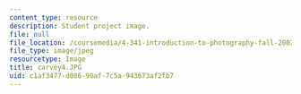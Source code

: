 ```yaml
---
content_type: resource
description: Student project image.
file: null
file_location: /coursemedia/4-341-introduction-to-photography-fall-2002/c1af3477d08690af7c5a943673af2fb7_carvey4.JPG
file_type: image/jpeg
resourcetype: Image
title: carvey4.JPG
uid: c1af3477-d086-90af-7c5a-943673af2fb7
---
```

